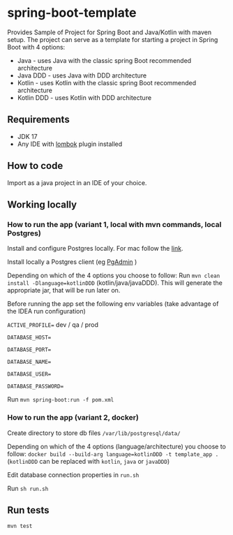 # spring-boot-template
Provides Sample of Project for Spring Boot and Java/Kotlin with maven setup.
The project can serve as a template for starting a project in Spring Boot with 4 options:
- Java - uses Java with the classic spring Boot recommended architecture
- Java DDD - uses Java with DDD architecture
- Kotlin - uses Kotlin with the classic spring Boot recommended architecture
- Kotlin DDD - uses Kotlin with DDD architecture

## Requirements
* JDK 17
* Any IDE with [lombok](https://projectlombok.org/) plugin installed

## How to code
Import as a java project in an IDE of your choice.

## Working locally
### How to run the app (variant 1, local with mvn commands, local Postgres)
Install and configure Postgres locally. For mac follow the [link](https://www.sqlshack.com/setting-up-a-postgresql-database-on-mac/).

Install locally a Postgres client (eg [PgAdmin](https://www.pgadmin.org/download/pgadmin-4-macos/) )

Depending on which of the 4 options you choose to follow:
Run `mvn clean install -Dlanguage=kotlinDDD` (kotlin/java/javaDDD). This will generate the appropriate jar, that will be run later on.

Before running the app set the following env variables (take advantage of the IDEA run configuration)

`ACTIVE_PROFILE=` dev / qa / prod

`DATABASE_HOST=`

`DATABASE_PORT=`

`DATABASE_NAME=`

`DATABASE_USER=`

`DATABASE_PASSWORD=`

Run `mvn spring-boot:run -f pom.xml`

### How to run the app (variant 2, docker)
Create directory to store db files `/var/lib/postgresql/data/`

Depending on which of the 4 options (language/architecture) you choose to follow:
`docker build --build-arg language=kotlinDDD -t template_app .` (`kotlinDDD` can be replaced with `kotlin`, `java` or `javaDDD`)

Edit database connection properties in `run.sh`

Run `sh run.sh`

## Run tests
`mvn test`
